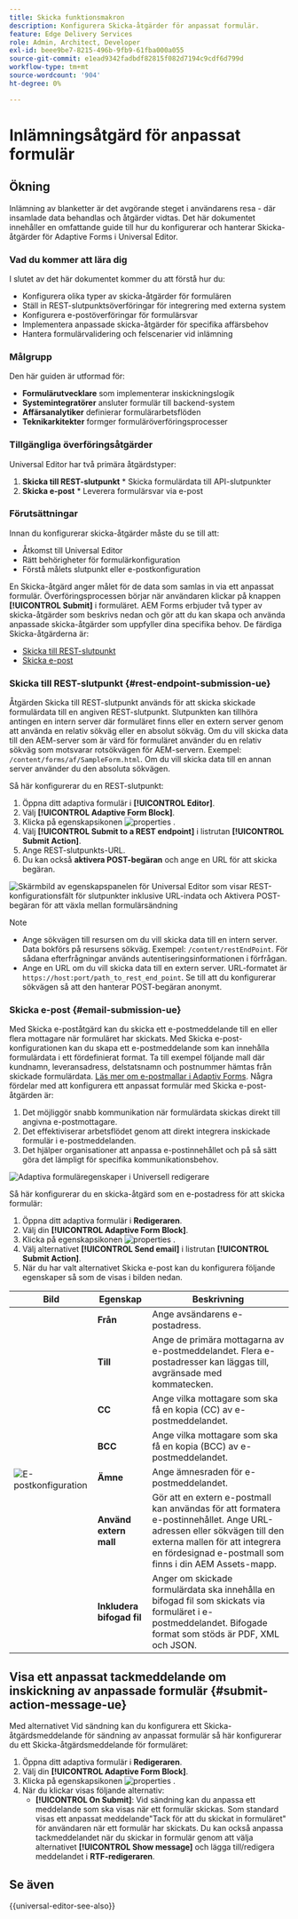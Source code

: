 ```yaml
---
title: Skicka funktionsmakron
description: Konfigurera Skicka-åtgärder för anpassat formulär.
feature: Edge Delivery Services
role: Admin, Architect, Developer
exl-id: beee9be7-8215-496b-9fb9-61fba000a055
source-git-commit: e1ead9342fadbdf82815f082d7194c9cdf6d799d
workflow-type: tm+mt
source-wordcount: '904'
ht-degree: 0%

---
```


# Inlämningsåtgärd för anpassat formulär

## Ökning

Inlämning av blanketter är det avgörande steget i användarens resa - där insamlade data behandlas och åtgärder vidtas. Det här dokumentet innehåller en omfattande guide till hur du konfigurerar och hanterar Skicka-åtgärder för Adaptive Forms i Universal Editor.

### Vad du kommer att lära dig

I slutet av det här dokumentet kommer du att förstå hur du:

* Konfigurera olika typer av skicka-åtgärder för formulären
* Ställ in REST-slutpunktsöverföringar för integrering med externa system
* Konfigurera e-postöverföringar för formulärsvar
* Implementera anpassade skicka-åtgärder för specifika affärsbehov
* Hantera formulärvalidering och felscenarier vid inlämning

### Målgrupp

Den här guiden är utformad för:

* **Formulärutvecklare** som implementerar inskickningslogik
* **Systemintegratörer** ansluter formulär till backend-system
* **Affärsanalytiker** definierar formulärarbetsflöden
* **Teknikarkitekter** formger formuläröverföringsprocesser

### Tillgängliga överföringsåtgärder

Universal Editor har två primära åtgärdstyper:

1. **Skicka till REST-slutpunkt** * Skicka formulärdata till API-slutpunkter
2. **Skicka e-post** * Leverera formulärsvar via e-post

### Förutsättningar

Innan du konfigurerar skicka-åtgärder måste du se till att:

* Åtkomst till Universal Editor
* Rätt behörigheter för formulärkonfiguration
* Förstå målets slutpunkt eller e-postkonfiguration

En Skicka-åtgärd anger målet för de data som samlas in via ett anpassat formulär. Överföringsprocessen börjar när användaren klickar på knappen **[!UICONTROL Submit]** i formuläret. AEM Forms erbjuder två typer av skicka-åtgärder som beskrivs nedan och gör att du kan skapa och använda anpassade skicka-åtgärder som uppfyller dina specifika behov. De färdiga Skicka-åtgärderna är:

<!--To define a Submit Action for an Adaptive Form, you use the Properties dialog of the **Adaptive Form block** in the **Editor**-->

* [Skicka till REST-slutpunkt](#rest-endpoint-submission-ue)
* [Skicka e-post](#email-submission-ue)


### Skicka till REST-slutpunkt {#rest-endpoint-submission-ue}

Åtgärden Skicka till REST-slutpunkt används för att skicka skickade formulärdata till en angiven REST-slutpunkt. Slutpunkten kan tillhöra antingen en intern server där formuläret finns eller en extern server genom att använda en relativ sökväg eller en absolut sökväg. Om du vill skicka data till den AEM-server som är värd för formuläret använder du en relativ sökväg som motsvarar rotsökvägen för AEM-servern. Exempel: `/content/forms/af/SampleForm.html`. Om du vill skicka data till en annan server använder du den absoluta sökvägen.

<!--Configuring the Submit Action to REST Endpoint for Adaptive Forms offers several benefits such as:  
* It facilitates seamless integration of form data with external systems and services via RESTful APIs.  
* Offers flexibility in managing data submissions from Adaptive Forms, accommodating dynamic and complex data structures.  
* Allows dynamic mapping of form fields to parameters within the REST endpoint URL, enabling adaptable and customizable data submissions.
-->



Så här konfigurerar du en REST-slutpunkt:

1. Öppna ditt adaptiva formulär i **[!UICONTROL Editor]**.
1. Välj **[!UICONTROL Adaptive Form Block]**.
1. Klicka på egenskapsikonen ![properties](/help/forms/assets/Smock_Properties_18_N.svg) .
1. Välj **[!UICONTROL Submit to a REST endpoint]** i listrutan **[!UICONTROL Submit Action]**.
1. Ange REST-slutpunkts-URL.
1. Du kan också **aktivera POST-begäran** och ange en URL för att skicka begäran.

![Skärmbild av egenskapspanelen för Universal Editor som visar REST-konfigurationsfält för slutpunkter inklusive URL-indata och Aktivera POST-begäran för att växla mellan formulärsändning](/help/forms/assets/enable-post-request-ue.png)

>[!NOTE]
>
> * Ange sökvägen till resursen om du vill skicka data till en intern server. Data bokförs på resursens sökväg. Exempel: `/content/restEndPoint`. För sådana efterfrågningar används autentiseringsinformationen i förfrågan.
> * Ange en URL om du vill skicka data till en extern server. URL-formatet är `https://host:port/path_to_rest_end_point`. Se till att du konfigurerar sökvägen så att den hanterar POST-begäran anonymt.

### Skicka e-post {#email-submission-ue}

Med Skicka e-poståtgärd kan du skicka ett e-postmeddelande till en eller flera mottagare när formuläret har skickats. Med Skicka e-post-konfigurationen kan du skapa ett e-postmeddelande som kan innehålla formulärdata i ett fördefinierat format. Ta till exempel följande mall där kundnamn, leveransadress, delstatsnamn och postnummer hämtas från skickade formulärdata. [Läs mer om e-postmallar i Adaptiv Forms](/help/forms/html-email-templates-in-adaptive-forms.md). Några fördelar med att konfigurera ett anpassat formulär med Skicka e-post-åtgärden är:

1. Det möjliggör snabb kommunikation när formulärdata skickas direkt till angivna e-postmottagare.
1. Det effektiviserar arbetsflödet genom att direkt integrera inskickade formulär i e-postmeddelanden.
1. Det hjälper organisationer att anpassa e-postinnehållet och på så sätt göra det lämpligt för specifika kommunikationsbehov.

![Adaptiva formuläregenskaper i Universell redigerare](/help/forms/assets/submit-actions-ue.png)


Så här konfigurerar du en skicka-åtgärd som en e-postadress för att skicka formulär:

1. Öppna ditt adaptiva formulär i **Redigeraren**.
1. Välj din **[!UICONTROL Adaptive Form Block]**.
1. Klicka på egenskapsikonen ![properties](/help/forms/assets/Smock_Properties_18_N.svg) .
1. Välj alternativet **[!UICONTROL Send email]** i listrutan **[!UICONTROL Submit Action]**.
1. När du har valt alternativet Skicka e-post kan du konfigurera följande egenskaper så som de visas i bilden nedan.

<table>
  <thead>
    <tr>
      <th>Bild</th>
      <th>Egenskap</th>
      <th>Beskrivning</th>
    </tr>
  </thead>
  <tbody>
    <tr>
    <td rowspan="7"><img src="/help/forms/assets/email-config-ue.png" alt="E-postkonfiguration"></td> 
    <td><b>Från</td>
    <td>Ange avsändarens e-postadress.</td>
    </tr>
    <tr>
      <td><b>Till</td>
      <td>Ange de primära mottagarna av e-postmeddelandet. Flera e-postadresser kan läggas till, avgränsade med kommatecken.</td>
    </tr>
    <tr>
      <td><b>CC</td>
      <td>Ange vilka mottagare som ska få en kopia (CC) av e-postmeddelandet.</td>
    </tr>
    <tr>
      <td><b>BCC</td>
      <td>Ange vilka mottagare som ska få en kopia (BCC) av e-postmeddelandet.</td>
    </tr>
    <tr>
      <td><b>Ämne</td>
      <td>Ange ämnesraden för e-postmeddelandet.</td>
    </tr>
    <tr>
      <td><b>Använd extern mall</td>
      <td>Gör att en extern e-postmall kan användas för att formatera e-postinnehållet. Ange URL-adressen eller sökvägen till den externa mallen för att integrera en fördesignad e-postmall som finns i din AEM Assets-mapp.</td>
    </tr>
    <tr>
      <td><b>Inkludera bifogad fil</td>
      <td>Anger om skickade formulärdata ska innehålla en bifogad fil som skickats via formuläret i e-postmeddelandet. Bifogade format som stöds är PDF, XML och JSON.</td>
    </tr>
  </tbody>
</table>






<!--
        
        * **From**: The email address of the sender.
        * **To**: Specify the primary recipients of the email, multiple email addresses can be added, separated by commas.
        * **CC**: Specify the recipients who should receive a carbon copy (CC) of the email.
        * **BCC**: Specify the recipients who should receive a blind carbon copy (BCC) of the email.
        * **Subject**: Specify the subject line of the email.
        * **Use External Template**: Enables the use of an external email template for formatting the email content. Provide the URL or path to the External template path to integrate a pre-designed email template hosted in your AEM Assets folder.
        * **Include Attachment**: Specifies whether the submitted form data should include an attachment submitted through the form in the email.

    ![Screenshot of the Universal Editor email configuration panel showing fields for From, To, CC, BCC, Subject, and options for external templates and attachments](/help/forms/assets/email-config-ue.png)

-->

## Visa ett anpassat tackmeddelande om inskickning av anpassade formulär {#submit-action-message-ue}

Med alternativet Vid sändning kan du konfigurera ett Skicka-åtgärdsmeddelande för sändning av anpassat formulär så här konfigurerar du ett Skicka-åtgärdsmeddelande för formuläret:

1. Öppna ditt adaptiva formulär i **Redigeraren**.
1. Välj din **[!UICONTROL Adaptive Form Block]**.
1. Klicka på egenskapsikonen ![properties](/help/forms/assets/Smock_Properties_18_N.svg) .
1. När du klickar visas följande alternativ:
   * **[!UICONTROL On Submit]**: Vid sändning kan du anpassa ett meddelande som ska visas när ett formulär skickas. Som standard visas ett anpassat meddelande&quot;Tack för att du skickat in formuläret&quot; för användaren när ett formulär har skickats.
Du kan också anpassa tackmeddelandet när du skickar in formulär genom att välja alternativet **[!UICONTROL Show message]** och lägga till/redigera meddelandet i **RTF-redigeraren**.


## Se även

{{universal-editor-see-also}}

